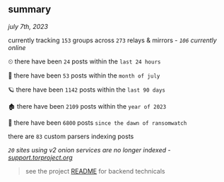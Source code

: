 
## summary
_july 7th, 2023_

currently tracking `153` groups across `273` relays & mirrors - _`106` currently online_

⏲ there have been `24` posts within the `last 24 hours`

🦈 there have been `53` posts within the `month of july`

🪐 there have been `1142` posts within the `last 90 days`

🏚 there have been `2109` posts within the `year of 2023`

🦕 there have been `6800` posts `since the dawn of ransomwatch`

there are `83` custom parsers indexing posts

_`20` sites using v2 onion services are no longer indexed - [support.torproject.org](https://support.torproject.org/onionservices/v2-deprecation/)_

> see the project [README](https://github.com/joshhighet/ransomwatch#ransomwatch--) for backend technicals
